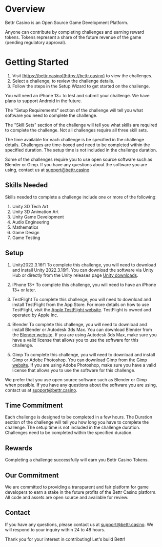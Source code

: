 # Overview

Bettr Casino is an Open Source Game Development Platform.

Anyone can contribute by completing challenges and earning reward tokens. Tokens represent a share of the future revenue of the game (pending regulatory approval).

# Getting Started

1. Visit [https://bettr.casino](https://bettr.casino) to view the challenges.
2. Select a challenge, to review the challenge details. 
3. Follow the steps in the Setup Wizard to get started on the challenge.

You will need an iPhone 13+ to test and submit your challenge. We have plans to support Android in the future.

The "Setup Requirements" section of the challenge will tell you what software you need to complete the challenge.

The "Skill Sets" section of the challenge will tell you what skills are required to complete the challenge. Not all challenges require all three skill sets.

The time available for each challenge is be specified in the challenge details. Challenges are time-boxed and need to be completed within the specified duration. The setup time is not included in the challenge duration.

Some of the challenges require you to use open source software such as Blender or Gimp. If you have any questions about the software you are using, contact us at [support@bettr.casino](mailto:support@bettr.casino)

## Skills Needed

Skills needed to complete a challenge include one or more of the following:

1. Unity 3D Tech Art
2. Unity 3D Animation Art
3. Unity Game Development
4. Audio Engineering
5. Mathematics
6. Game Design
7. Game Testing

## Setup

1. Unity2022.3.16f1 
   To complete this challenge, you will need to download and install Unity 2022.3.16f1. You can download the software via Unity Hub or directly from the Unity releases page [Unity downloads](https://unity.com/releases/editor/archive).

2. iPhone 13+
   To complete this challenge, you will need to have an iPhone 13+ or later.

3. TestFlight
   To complete this challenge, you will need to download and install TestFlight from the App Store. For more details on how to use TestFlight, visit the [Apple TestFlight website](https://developer.apple.com/testflight/). TestFlight is owned and operated by Apple Inc.

4. Blender
    To complete this challenge, you will need to download and install Blender or Autodesk 3ds Max. You can download Blender from the [Blender website](https://www.blender.org/download/). If you are using Autodesk 3ds Max, make sure you have a valid license that allows you to use the software for this challenge.

5. Gimp
    To complete this challenge, you will need to download and install Gimp or Adobe Photoshop. You can download Gimp from the [Gimp website](https://www.gimp.org/downloads/). If you are using Adobe Photoshop, make sure you have a valid license that allows you to use the software for this challenge.

We prefer that you use open source software such as Blender or Gimp when possible. If you have any questions about the software you are using, contact us at [support@bettr.casino](mailto:support@bettr.casino).

## Time Commitment

Each challenge is designed to be completed in a few hours. The Duration section of the challenge will tell you how long you have to complete the challenge. The setup time is not included in the challenge duration. Challenges need to be completed within the specified duration.

## Rewards

Completing a challenge successfully will earn you Bettr Casino Tokens.

## Our Commitment

We are committed to providing a transparent and fair platform for game developers to earn a stake in the future profits of the Bettr Casino platform. All code and assets are open source and available for review.

## Contact

If you have any questions, please contact us at [support@bettr.casino](mailto:support@bettr.casino). We will respond to your inquiry within 24 to 48 hours.

Thank you for your interest in contributing! Let's build Bettr!





